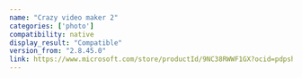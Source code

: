 ```yaml
---
name: "Crazy video maker 2"
categories: ['photo']
compatibility: native
display_result: "Compatible"
version_from: "2.8.45.0"
link: https://www.microsoft.com/store/productId/9NC38RWWF1GX?ocid=pdpshare
---
```

